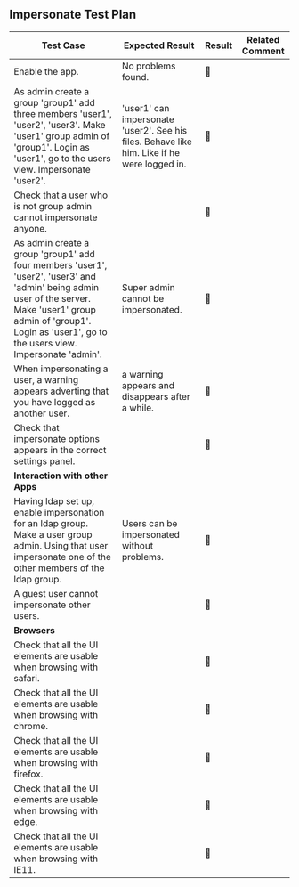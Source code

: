 ## Impersonate Test Plan



| Test Case                                | Expected Result                          | Result         | Related Comment |
| ---------------------------------------- | ---------------------------------------- | -------------- | --------------- |
| Enable the app.                          | No problems found.                       | :construction: |                 |
| As admin create a group 'group1' add three members 'user1', 'user2', 'user3'. Make 'user1' group admin of 'group1'. Login as 'user1', go to the users view. Impersonate 'user2'. | 'user1' can impersonate 'user2'. See his files. Behave like him. Like if he were logged in. | 🚧             |                 |
| Check that a user who is not group admin cannot impersonate anyone. |                                          | 🚧             |                 |
| As admin create a group 'group1' add four members 'user1', 'user2', 'user3' and 'admin' being admin user of the server. Make 'user1' group admin of 'group1'. Login as 'user1', go to the users view. Impersonate 'admin'. | Super admin cannot be impersonated.      | 🚧             |                 |
| When impersonating a user, a warning appears adverting that you have logged as another user. | a warning appears and disappears after a while. | 🚧             |                 |
| Check that impersonate options appears in the correct settings panel. |                                          | 🚧             |                 |
| **Interaction with other Apps**          |                                          |                |                 |
| Having ldap set up, enable impersonation for an ldap group. Make a user group admin. Using that user impersonate one of the other members of the ldap group. | Users can be impersonated without problems. | 🚧             |                 |
| A guest user cannot impersonate other users. |                                          | 🚧             |                 |
| **Browsers**                             |                                          |                |                 |
| Check that all the UI elements are usable when browsing with safari. |                                          | :construction: |                 |
| Check that all the UI elements are usable when browsing with chrome. |                                          | :construction: |                 |
| Check that all the UI elements are usable when browsing with firefox. |                                          | :construction: |                 |
| Check that all the UI elements are usable when browsing with edge. |                                          | :construction: |                 |
| Check that all the UI elements are usable when browsing with IE11. |                                          | :construction: |                 |